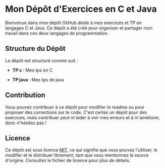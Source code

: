 # Mon Dépôt d'Exercices en C et Java

Bienvenue dans mon dépôt GitHub dédié à mes exercices et TP en langages C et Java. Ce dépôt a été créé pour organiser et partager mon travail dans ces deux langages de programmation.

## Structure du Dépôt

Le dépôt est structuré comme suit :

- **TP c** : Mes tps en C

- **TP java** : Mes tps de java

## Contribution

Vous pouvez contribuer à ce dépôt pour modifier le readme ou pour proposer des corrections sur le code. C'est certes un dépôt pour des exercices, mais contribuer peut m'aider à voir mes erreurs et à m'améliorer, donc n'hésitez pas !

## Licence

Ce dépôt est sous licence [MIT](LICENSE), ce qui signifie que vous pouvez l'utiliser, le modifier et le distribuer librement, tant que vous mentionnez la source d'origine. Consultez le fichier de licence pour plus de détails.
